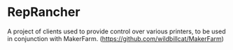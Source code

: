 RepRancher
==========

A project of clients used to provide control over various printers, to be used in conjunction with MakerFarm. (https://github.com/wildbillcat/MakerFarm)
